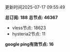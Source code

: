 更新时间2025-07-17 09:55:49

**总订阅: 188**
**总节点: 46367**
- vless节点: 18623
- hysteria2节点: 11

**google ping有效节点: 16**
